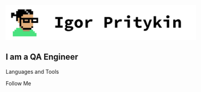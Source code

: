 ![Header](https://github.com/TrickStealer/TrickStealer/blob/main/assets/header.png)

## I am a QA Engineer

Languages and Tools

Follow Me

